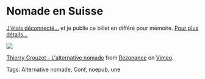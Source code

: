 # Nomade en Suisse

[J'étais déconnecté...](http://blog.tcrouzet.com/tag/jai-debranche/) et je publie ce billet en différé pour mémoire. [Pour plus détails...](http://blog.rezonance.ch/wordpress/2011/07/25/thierry-crouzet/)

![](http://blog.tcrouzet.comhttps://tcrouzet.com/images_tc/2011/10/Thierry-Crouzet.jpg)

[Thierry Crouzet - L'alternative nomade](http://vimeo.com/26466099) from [Rezonance](http://vimeo.com/rezonance) on [Vimeo](http://vimeo.com).

Tags: Alternative nomade, Conf, noepub, une